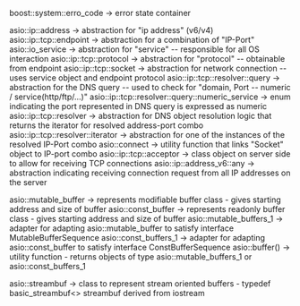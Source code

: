 boost::system::erro_code            -> error state container

asio::ip::address           -> abstraction for "ip address" (v6/v4)
asio::ip::tcp::endpoint     -> abstraction for a combination of "IP-Port"
asio::io_service            -> abstraction for "service" -- responsible for all OS interaction
asio::ip::tcp::protocol     -> abstraction for "protocol" -- obtainable from endpoint
asio::ip::tcp::socket       -> abstraction for network connection -- uses service object and endpoint protocol
asio::ip::tcp::resolver::query  -> abstraction for the DNS query -- used to check for "domain, Port -- numeric / service(http/ftp/...)"
asio::ip::tcp::resolver::query::numeric_service -> enum indicating the port represented in DNS query is expressed as numeric
asio::ip::tcp::resolver         -> abstraction for DNS object resolution logic that returns the iterator for resolved address-port combo
asio::ip::tcp::resolver::iterator   -> abstraction for one of the instances of the resolved IP-Port combo
asio::connect                       -> utility function that links "Socket" object to IP-port combo
asio::ip::tcp::acceptor             -> class object on server side to allow for receiving TCP connections
asio::ip::address_v6::any           -> abstraction indicating receiving connection request from all IP addresses on the server

asio::mutable_buffer            -> represents modifiable buffer class - gives starting address and size of buffer
asio::const_buffer              -> represents readonly buffer class - gives starting address and size of buffer
asio::mutable_buffers_1         -> adapter for adapting asio::mutable_buffer to satisfy interface MutableBufferSequence
asio::const_buffers_1           -> adapter for adapting asio::const_buffer to satisfy interface ConstBufferSequence
asio::buffer()                  -> utility function - returns objects of type asio::mutable_buffers_1 or asio::const_buffers_1

asio::streambuf                 -> class to represent stream oriented buffers - typedef basic_streambuf<>   streambuf derived from iostream

